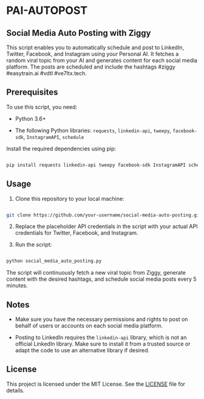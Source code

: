 # PAI-AUTOPOST

## Social Media Auto Posting with Ziggy

This script enables you to automatically schedule and post to LinkedIn, Twitter, Facebook, and Instagram using your Personal AI. It fetches a random viral topic from your AI and generates content for each social media platform. The posts are scheduled and include the hashtags #ziggy #easytrain.ai #vdtl #ve7ltx.tech.

## Prerequisites

To use this script, you need:

- Python 3.6+

- The following Python libraries: `requests`, `linkedin-api`, `tweepy`, `facebook-sdk`, `InstagramAPI`, `schedule`

Install the required dependencies using pip:

```bash

pip install requests linkedin-api tweepy facebook-sdk InstagramAPI schedule

```

## Usage

1. Clone this repository to your local machine:

```bash

git clone https://github.com/your-username/social-media-auto-posting.git

```

2. Replace the placeholder API credentials in the script with your actual API credentials for Twitter, Facebook, and Instagram.

3. Run the script:

```bash

python social_media_auto_posting.py

```

The script will continuously fetch a new viral topic from Ziggy, generate content with the desired hashtags, and schedule social media posts every 5 minutes.

## Notes

- Make sure you have the necessary permissions and rights to post on behalf of users or accounts on each social media platform.

- Posting to LinkedIn requires the `linkedin-api` library, which is not an official LinkedIn library. Make sure to install it from a trusted source or adapt the code to use an alternative library if desired.

## License

This project is licensed under the MIT License. See the [LICENSE](LICENSE) file for details.



